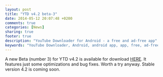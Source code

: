 ```yaml
---
layout: post
title: "YTD v4.2 beta-3"
date: 2014-05-12 20:07:48 +0200
comments: true
categories: [News]
sharing: true
footer: true
description: "YouTube Downloader for Android - a free and ad-free app"
keywords: "YouTube Downloader, Android, android app, app, free, ad-free, no ads, dentex, video, YouTube, downloader"
---
```

A new Beta (number 3) for YTD v4.2 is available for download [HERE](http://dentex.github.io/files/apk/beta/dentex.youtube.downloader_v4.2_beta-3.apk).
It features just some optimizations and bug fixes. Worth a try anyway. Stable version 4.2 is coming soon.
